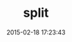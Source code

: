 ---
layout: post
title:  "split"
repo:   "andrew/split"
date:   2015-02-18 17:23:43
gemurl: https://github.com/andrew/split
---